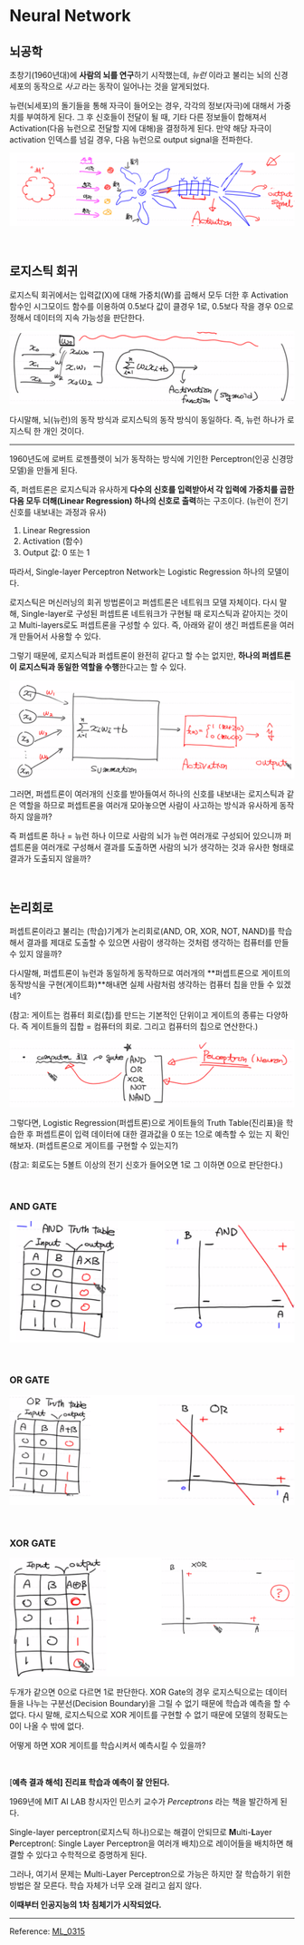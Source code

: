 # Neural Network

## 뇌공학

초창기(1960년대)에 **사람의 뇌를 연구**하기 시작했는데, *뉴런* 이라고 불리는 뇌의 신경세포의 동작으로 *사고* 라는 동작이 일어나는 것을 알게되었다.

뉴련(뇌세포)의 돌기들을 통해 자극이 들어오는 경우, 각각의 정보(자극)에 대해서 가중치를 부여하게 된다. 그 후 신호들이 전달이 될 때, 기타 다른 정보들이 합해져서 Activation(다음 뉴런으로 전달할 지에 대해)을 결정하게 된다. 만약 해당 자극이 activation 인덱스를 넘길 경우, 다음 뉴런으로 output signal을 전파한다.

![perceptron1](md-images/perceptron1.png)

<br>

## 로지스틱 회귀

로지스틱 회귀에서는 입력값(X)에 대해 가중치(W)를 곱해서 모두 더한 후 Activation 함수인 시그모이드 함수를 이용하여 0.5보다 값이 클경우 1로, 0.5보다 작을 경우 0으로 정해서 데이터의 지속 가능성을 판단한다.

![image-20210318024558698](md-images/perceptron2.png)

다시말해, 뇌(뉴런)의 동작 방식과 로지스틱의 동작 방식이 동일하다. 즉, 뉴런 하나가 로지스틱 한 개인 것이다.

------

1960년도에 로버트 로젠플렛이 뇌가 동작하는 방식에 기인한 Perceptron(인공 신경망 모델)을 만들게 된다.

즉, 퍼셉트론은 로지스틱과 유사하게 **다수의 신호를 입력받아서 각 입력에 가중치를 곱한 다음 모두 더해(Linear Regression) 하나의 신호로 출력**하는 구조이다. (뉴런이 전기신호를 내보내는 과정과 유사)

1. Linear Regression
2. Activation (함수)
3. Output 값: 0 또는 1

따라서, Single-layer Perceptron Network는 Logistic Regression 하나의 모델이다.

로지스틱은 머신러닝의 회귀 방법론이고 퍼셉트론은 네트워크 모델 자체이다. 다시 말해, Single-layer로 구성된 퍼셉트론 네트워크가 구현될 때 로지스틱과 같아지는 것이고 Multi-layers로도 퍼셉트론을 구성할 수 있다. 즉, 아래와 같이 생긴 퍼셉트론을 여러개 만들어서 사용할 수 있다.

그렇기 때문에, 로지스틱과 퍼셉트론이 완전히 같다고 할 수는 없지만, **하나의 퍼셉트론이 로지스틱과 동일한 역할을 수행**한다고는 할 수 있다.

![image-20210318024640655](md-images/perceptron3.png)

그러면, 퍼셉트론이 여러개의 신호를 받아들여서 하나의 신호를 내보내는 로지스틱과 같은 역할을 하므로 퍼셉트론을 여러개 모아놓으면 사람이 사고하는 방식과 유사하게 동작하지 않을까?

즉 퍼셉트론 하나 = 뉴런 하나 이므로 사람의 뇌가 뉴런 여러개로 구성되어 있으니까 퍼셉트론을 여러개로 구성해서 결과를 도출하면 사람의 뇌가 생각하는 것과 유사한 형태로 결과가 도출되지 않을까?

<br>

## 논리회로


퍼셉트론이라고 불리는 (학습)기계가 논리회로(AND, OR, XOR, NOT, NAND)를 학습해서 결과를 제대로 도출할 수 있으면 사람이 생각하는 것처럼 생각하는 컴퓨터를 만들 수 있지 않을까?

다시말해, 퍼셉트론이 뉴런과 동일하게 동작하므로 여러개의 **퍼셉트론으로 게이트의 동작방식을 구현(게이트화)**해내면 실제 사람처럼 생각하는 컴퓨터 칩을 만들 수 있겠네?

(참고: 게이트는 컴퓨터 회로(칩)를 만드는 기본적인 단위이고 게이트의 종류는 다양하다. 즉 게이트들의 집합 = 컴퓨터의 회로. 그리고 컴퓨터의 칩으로 연산한다.)

![logic](md-images/logic.png)

그렇다면, Logistic Regression(퍼셉트론)으로 게이트들의 Truth Table(진리표)을 학습한 후 퍼셉트론이 입력 데이터에 대한 결과값을 0 또는 1으로 예측할 수 있는 지 확인해보자. (퍼셉트론으로 게이트를 구현할 수 있는지?)

(참고: 회로도는 5볼트 이상의 전기 신호가 들어오면 1로 그 이하면 0으로 판단한다.)

<br>

### AND GATE

![image-20210318024809450](md-images/and.png)

<br>

### OR GATE

![image-20210318024850379](md-images/or.png)

<br>

### XOR GATE

![image-20210318024917754](md-images/xor.png)

두개가 같으면 0으로 다르면 1로 판단한다. XOR Gate의 경우 로지스틱으로는 데이터들을 나누는 구분선(Decision Boundary)을 그릴 수 없기 때문에 학습과 예측을 할 수 없다. 다시 말해, 로지스틱으로 XOR 게이트를 구현할 수 없기 때문에 모델의 정확도는 0이 나올 수 밖에 없다.

어떻게 하면 XOR 게이트를 학습시켜서 예측시킬 수 있을까?

<br>

[**예측 결과 해석] 진리표 학습과 예측이 잘 안된다.**

1969년에 MIT AI LAB 창시자인 민스키 교수가 *Perceptrons* 라는 책을 발간하게 된다.

Single-layer perceptron(로지스틱 하나)으로는 해결이 안되므로 **M**ulti-**L**ayer **P**erceptron(: Single Layer Perceptron을 여러개 배치)으로 레이어들을 배치하면 해결할 수 있다고 수학적으로 증명하게 된다.

그러나, 여기서 문제는 Multi-Layer Perceptron으로 가능은 하지만 잘 학습하기 위한 방법은 잘 모른다. 학습 자체가 너무 오래 걸리고 쉽지 않다.

**이때부터 인공지능의 1차 침체기가 시작되었다.**

-----

Reference: [ML_0315](https://github.com/sammitako/TIL/blob/master/Machine%20Learning/source-code/ML_0315.ipynb)
